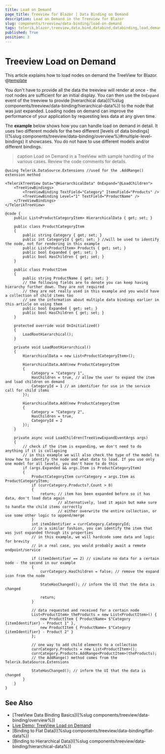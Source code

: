 ```yaml
---
title: Load on Demand
page_title: Treeview for Blazor | Data Binding on Demand
description: Load on Demand in the Treeview for Blazor
slug: components/treeview/data-binding/load-on-demand
tags: telerik,blazor,treeview,data,bind,databind,databinding,load,demand
published: True
position: 3
---
```


# Treeview Load on Demand

This article explains how to load nodes on demand the TreeView for Blazor. 
@[template](/_contentTemplates/treeview/basic-example.md#data-binding-basics-link)


You don't have to provide all the data the treeview will render at once - the root nodes are sufficient for an initial display. You can then use the `OnExpand` event of the treeview to provide [hierarchical data]({%slug components/treeview/data-binding/hierarchical-data%}) to the node that was just expanded. Loading nodes on demand can improve the performance of your application by requesting less data at any given time.

The **example** below shows how you can handle load on demand in detail. It uses two different models for the two different [levels of data bindings]({%slug components/treeview/data-binding/overview%}#multiple-level-bindings) it showcases. You do not have to use different models and/or different bindings.

>caption Load on Demand in a TreeView with sample handling of the various cases. Review the code comments for details.

````CSHTML
@using Telerik.DataSource.Extensions //used for the .AddRange() extension method

<TelerikTreeView Data="@HierarchicalData" OnExpand="@LoadChildren">
	<TreeViewBindings>
		<TreeViewBinding TextField="Category" ItemsField="Products" />
		<TreeViewBinding Level="1" TextField="ProductName" />
	</TreeViewBindings>
</TelerikTreeView>

@code {
	public List<ProductCategoryItem> HierarchicalData { get; set; }

	public class ProductCategoryItem
	{
		public string Category { get; set; }
		public int CategoryId { get; set; } //will be used to identify the node, not for rendering in this example
		public List<ProductItem> Products { get; set; }
		public bool Expanded { get; set; }
		public bool HasChildren { get; set; }
	}

	public class ProductItem
	{
		public string ProductName { get; set; }
		// the following fields are to denote you can keep having hierarchy further down. They are not required
		// they are not really used in this example and you would have a collection of child items too
		// see the information about multiple data bindings earlier in this article on using them
		public bool Expanded { get; set; }
		public bool HasChildren { get; set; }
	}

	protected override void OnInitialized()
	{
		LoadRootHierarchical();
	}

	private void LoadRootHierarchical()
	{
		HierarchicalData = new List<ProductCategoryItem>();

		HierarchicalData.Add(new ProductCategoryItem
		{
			Category = "Category 1",
			HasChildren = true, // allow the user to expand the item and load children on demand
			CategoryId = 1 // an identifier for use in the service call for child items
		});

		HierarchicalData.Add(new ProductCategoryItem
		{
			Category = "Category 2",
			HasChildren = true,
			CategoryId = 2
		});
	}

	private async void LoadChildren(TreeViewExpandEventArgs args)
	{
	    // check if the item is expanding, we don't need to do anything if it is collapsing
	    // in this example we will also check the type of the model to know how to identify the node and what data to load. If you use only one model for all levels, you don't have to do this
		if (args.Expanded && args.Item is ProductCategoryItem)
		{
			ProductCategoryItem currCategory = args.Item as ProductCategoryItem;
			if (currCategory.Products?.Count > 0)
			{
				return; // item has been expanded before so it has data, don't load data again
						// alternatively, load it again but make sure to handle the child items correctly
						// either overwrite the entire collection, or use some other logic to append/merge
			}
			int itemIdentifier = currCategory.CategoryId;
			// in a similar fashion, you can identify the item that was just expanded through its properties
			// in this example, we will hardcode some data and logic for brevity
			// in a real case, you would probably await a remote endpoint/service

			if (itemIdentifier == 2) // simulate no data for a certain node - the second in our example
			{
				currCategory.HasChildren = false; // remove the expand icon from the node

				StateHasChanged(); // inform the UI that the data is changed

				return;
			}

            // data requested and received for a certain node
			List<ProductItem> theProducts = new List<ProductItem>() {
				new ProductItem { ProductName= $"Category {itemIdentifier} - Product 1" },
				new ProductItem { ProductName= $"Category {itemIdentifier} - Product 2" }
			};

			// one way to add child elements to a collection
			currCategory.Products = new List<ProductItem>();
			currCategory.Products.AddRange<ProductItem>(theProducts);
			// the AddRange() method comes from the Telerik.DataSource.Extensions

			StateHasChanged(); // inform the UI that the data is changed
		}
	}
}
````

## See Also

  * [TreeView Data Binding Basics]({%slug components/treeview/data-binding/overview%})
  * [Live Demo: TreeView Load on Demand](https://demos.telerik.com/blazor-ui/treeview/lazy-loading)
  * [Binding to Flat Data]({%slug components/treeview/data-binding/flat-data%})
  * [Binding to Hierarchical Data]({%slug components/treeview/data-binding/hierarchical-data%})

